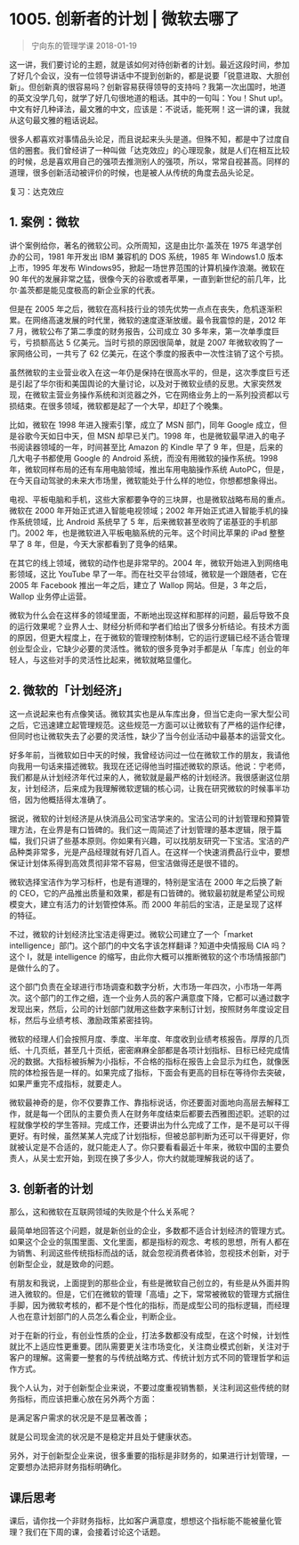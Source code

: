 # 1005. 创新者的计划 | 微软去哪了
> 宁向东的管理学课
2018-01-19

这一讲，我们要讨论的主题，就是该如何对待创新者的计划。最近这段时间，参加了好几个会议，没有一位领导讲话中不提到创新的，都是说要「锐意进取、大胆创新」。但创新真的很容易吗？创新容易获得领导的支持吗？我第一次出国时，地道的英文没学几句，就学了好几句很地道的粗话。其中的一句叫：You！Shut up!。中文有好几种译法，最文雅的中文，应该是：不说话，能死啊！这一讲的课，我就从这句最文雅的粗话说起。

很多人都喜欢对事情品头论足，而且说起来头头是道。但殊不知，都是中了过度自信的圈套。我们曾经讲了一种叫做「达克效应」的心理现象，就是人们在相互比较的时候，总是喜欢用自己的强项去推测别人的强项，所以，常常自视甚高。同样的道理，很多创新活动被评价的时候，也是被人从传统的角度去品头论足。

复习：达克效应

## 1. 案例：微软
讲个案例给你，著名的微软公司。众所周知，这是由比尔·盖茨在 1975 年退学创办的公司，1981 年开发出 IBM 兼容机的 DOS 系统，1985 年 Windows1.0 版本上市，1995 年发布 Windows95，掀起一场世界范围的计算机操作浪潮。微软在 90 年代的发展非常之猛，很像今天的谷歌或者苹果，一直到新世纪的前几年，比尔·盖茨都是能见度极高的新企业家的代表。

但是在 2005 年之后，微软在高科技行业的领先优势一点点在丧失，危机逐渐积累。在网络高速发展的时代里，微软的速度逐渐放缓。最令我震惊的是，2012 年 7 月，微软公布了第二季度的财务报告，公司成立 30 多年来，第一次单季度巨亏，亏损额高达 5 亿美元。当时亏损的原因很简单，就是 2007 年微软收购了一家网络公司，一共亏了 62 亿美元，在这个季度的报表中一次性注销了这个亏损。

虽然微软的主业营业收入在这一年仍是保持在很高水平的，但是，这次季度巨亏还是引起了华尔街和美国舆论的大量讨论，以及对于微软业绩的反思。大家突然发现，在微软主营业务操作系统和浏览器之外，它在网络业务上的一系列投资都以亏损结束。在很多领域，微软都是起了一个大早，却赶了个晚集。

比如，微软在 1998 年进入搜索引擎，成立了 MSN 部门，同年 Google 成立，但是谷歌今天如日中天，但 MSN 却早已关门。1998 年，也是微软最早进入的电子书阅读器领域的一年，时间甚至比 Amazon 的 Kindle 早了 9 年，但是，后来的几大电子书都使用 Google 的 Android 系统，而没有用微软的操作系统。1998 年，微软同样布局的还有车用电脑领域，推出车用电脑操作系统 AutoPC，但是，在今天自动驾驶的未来大市场里，微软能处于什么样的地位，你想都想象得出。

电视、平板电脑和手机，这些大家都要争夺的三块屏，也是微软战略布局的重点。微软在 2000 年开始正式进入智能电视领域；2002 年开始正式进入智能手机的操作系统领域，比 Android 系统早了 5 年，后来微软甚至收购了诺基亚的手机部门。2002 年，也是微软进入平板电脑系统的元年。这个时间比苹果的 iPad 整整早了 8 年，但是，今天大家都看到了竞争的结果。

在其它的线上领域，微软的动作也是非常早的。2004 年，微软开始进入到网络电影领域，这比 YouTube 早了一年。而在社交平台领域，微软是一个跟随者，它在 2005 年 Facebook 推出一年之后，建立了 Wallop 网站。但是，3 年之后，Wallop 业务停止运营。

微软为什么会在这样多的领域里面，不断地出现这样和那样的问题，最后导致不良的运行效果呢？业界人士、财经分析师和学者们给出了很多分析结论。有技术方面的原因，但更大程度上，在于微软的管理控制体制，它的运行逻辑已经不适合管理创业型企业，它缺少必要的灵活性。微软的很多竞争对手都是从「车库」创业的年轻人，与这些对手的灵活性比起来，微软就略显僵化。

## 2. 微软的「计划经济」
这一点说起来也有点像笑话。微软其实也是从车库出身，但当它走向一家大型公司之后，它迅速建立起管理规范。这些规范一方面可以让微软有了严格的运作纪律，但同时也让微软失去了必要的灵活性，缺少了当今创业活动中最基本的运营文化。

好多年前，当微软如日中天的时候，我曾经访问过一位在微软工作的朋友，我请他向我用一句话来描述微软。我现在还记得他当时描述微软的原话。他说：宁老师，我们都是从计划经济年代过来的人，微软就是最严格的计划经济。我很感谢这位朋友，计划经济，后来成为我理解微软逻辑的核心词，让我在研究微软的时候事半功倍，因为他概括得太准确了。

据说，微软的计划经济是从快消品公司宝洁学来的。宝洁公司的计划管理和预算管理方法，在业界是有口皆碑的。我们这一周简述了计划管理的基本逻辑，限于篇幅，我们只讲了些基本原则。你如果有兴趣，可以找朋友研究一下宝洁。宝洁的产品种类非常多，光是产品经理就有好几百人。在这样一个快速消费品行业中，要想保证计划体系得到高效贯彻非常不容易，但宝洁做得还是很不错的。

微软选择宝洁作为学习标杆，也是有道理的，特别是宝洁在 2000 年之后换了新的 CEO，它的产品推出质量和效果，都是有口皆碑的。微软最初就是希望公司规模变大，建立有活力的计划管控体系。而 2000 年前后的宝洁，正是呈现了这样的特征。

不过，微软的计划经济比宝洁走得更过。微软公司建立了一个「market intelligence」部门。这个部门的中文名字该怎样翻译？知道中央情报局 CIA 吗？这个 I，就是 intelligence 的缩写，由此你大概可以推断微软的这个市场情报部门是做什么的了。

这个部门负责在全球进行市场调查和数字分析，大市场一年四次，小市场一年两次。这个部门的工作之细，连一个业务人员的客户满意度下降，它都可以通过数字发现出来，然后，公司的计划部门就用这些数字来制订计划，按照财务年度设定目标，然后与业绩考核、激励政策紧密挂钩。

微软的经理人们会按照月度、季度、半年度、年度收到业绩考核报告。厚厚的几页纸、十几页纸，甚至几十页纸，密密麻麻全部都是各项计划指标、目标已经完成情况的数据。大指标被拆解为小指标，不合格的指标在报告上会显示为红色，就像医院的体检报告是一样的。如果完成了指标，下面会有更高的目标在等待你去突破，如果严重完不成指标，就要走人。

微软最神奇的是，你不仅要靠工作、靠指标说话，你还要面对面地向高层去解释工作，就是每一个团队的主要负责人在财务年度结束后都要去西雅图述职。述职的过程就像学校的学生答辩。完成工作，还要讲出为什么完成了工作，是不是可以干得更好。有时候，虽然某某人完成了计划指标，但被总部判断为还可以干得更好，你就被认定是不合适的，就只能走人了。你只要看看最近十年来，微软中国的主要负责人，从吴士宏开始，到现在换了多少人，你大约就能理解我说的话了。

## 3. 创新者的计划
那么，这和微软在互联网领域的失败是个什么关系呢？

最简单地回答这个问题，就是新创业的企业，多数都不适合计划经济的管理方式。如果这个企业的氛围里面、文化里面，都是指标的观念、考核的思想，所有人都在为销售、利润这些传统指标而战的话，就会忽视消费者体验，忽视技术创新，对于创新型企业，就是致命的问题。

有朋友和我说，上面提到的那些企业，有些是微软自己创立的，有些是从外面并购进入微软的。但是，它们在微软的管理「高墙」之下，常常被微软的管理方式捆住手脚，因为微软考核的，都不是个性化的指标，而是成型公司的指标逻辑，而经理人也在意计划部门的人员怎么看企业，判断企业。

对于在新的行业，有创业性质的企业，打法多数都没有成型，在这个时候，计划性就比不上适应性更重要。团队需要更关注市场变化，关注商业模式创新，关注对于客户的理解。这需要一整套的与传统战略方式、传统计划方式不同的管理哲学和运作方式。

我个人认为，对于创新型企业来说，不要过度重视销售额，关注利润这些传统的财务指标，而应该把重心放在另外两个方面：

是满足客户需求的状况是不是显著改善；

就是公司现金流的状况是不是稳定并且处于健康状态。

另外，对于创新型企业来说，很多重要的指标是非财务的，如果进行计划管理，一定要想办法把非财务指标明确化。

## 课后思考
课后，请你找一个非财务指标，比如客户满意度，想想这个指标能不能被量化管理？我们在下周的课，会接着讨论这个话题。